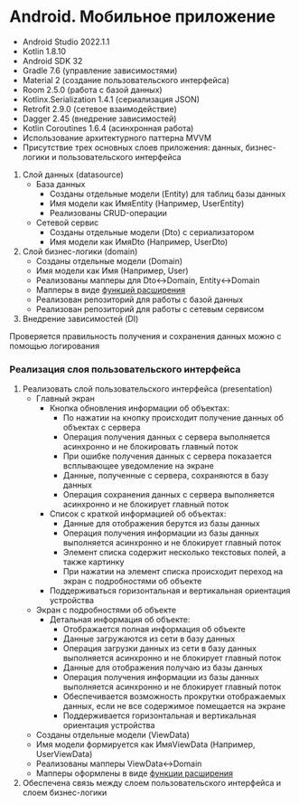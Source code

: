# Android. Мобильное приложение

  - Android Studio 2022.1.1
  - Kotlin 1.8.10
  - Android SDK 32
  - Gradle 7.6 (управление зависимостями)
  - Material 2 (создание пользовательского интерфейса)
  - Room 2.5.0 (работа с базой данных)
  - Kotlinx.Serialization 1.4.1 (сериализация JSON)
  - Retrofit 2.9.0 (сетевое взаимодействие)
  - Dagger 2.45 (внедрение зависимостей)
  - Kotlin Coroutines 1.6.4 (асинхронная работа)
  - Использование архитектурного паттерна MVVM
  - Присутствие трех основных слоев приложения: данных, бизнес-логики и пользовательского интерфейса

1. Слой данных (datasource)
   - База данных
      - Созданы отдельные модели (Entity) для таблиц базы данных
      - Имя модели как ИмяEntity (Например, UserEntity)
      - Реализованы CRUD-операции
   - Сетевой сервис
      - Созданы отдельные модели (Dto) с сериализатором
      - Имя модели как ИмяDto (Например, UserDto)
2. Слой бизнес-логики (domain)
   - Созданы отдельные модели (Domain)
   - Имя модели как Имя (Например, User)
   - Реализованы мапперы для Dto<->Domain, Entity<->Domain
   - Мапперы в виде [функций расширения](https://kotlinlang.org/docs/extensions.html)
   - Реализован репозиторий для работы с базой данных
   - Реализован репозиторий для работы с сетевым сервисом
3. Внедрение зависимостей (DI)

Проверяется правильность получения и сохранения данных можно с помощью логирования

### Реализация слоя пользовательского интерфейса

1. Реализовать слой пользовательского интерфейса (presentation)
   - Главный экран
      - Кнопка обновления информации об объектах:
         - По нажатии на кнопку происходит получение данных об объектах с сервера
         - Операция получения данных с сервера выполняется асинхронно и не блокировать главный поток
         - При ошибке получения данных с сервера показается всплывающее уведомление на экране
         - Данные, полученные с сервера, сохраняются в базу данных
         - Операция сохранения данных с сервера выполняется асинхронно и не блокирует главный поток
      - Список с краткой информацией об объектах:
         - Данные для отображения берутся из базы данных
         - Операция получения информации из базы данных выполняется асинхронно и не блокирует главный поток
         - Элемент списка содержит несколько текстовых полей, а также картинку
         - При нажатии на элемент списка происходит переход на экран с подробностями об объекте
      - Поддерживаться горизонтальная и вертикальная ориентация устройства
   - Экран с подробностями об объекте
      - Детальная информация об объекте:
         - Отображается полная информация об объекте
         - Данные загружаются из сети в базу данных
         - Операция загрузки данных из сети в базу данных выполняется асинхронно и не блокирует главный поток
         - Данные для отображения получаю из базы данных
         - Операция получения информации из базы данных выполняется асинхронно и не блокирует главный поток
         - Обеспечивается возможность прокрутки отображаемых данных, если не все содержимое помещается на экране
         - Поддерживается горизонтальная и вертикальная ориентация устройства
   - Созданы отдельные модели (ViewData)
   - Имя модели формируется как ИмяViewData (Например, UserViewData)
   - Реализованы мапперы ViewData<->Domain
   - Мапперы оформлены в виде [функции расширения](https://kotlinlang.org/docs/extensions.html)
2. Обеспечена связь между слоем пользовательского интерфейса и слоем бизнес-логики
